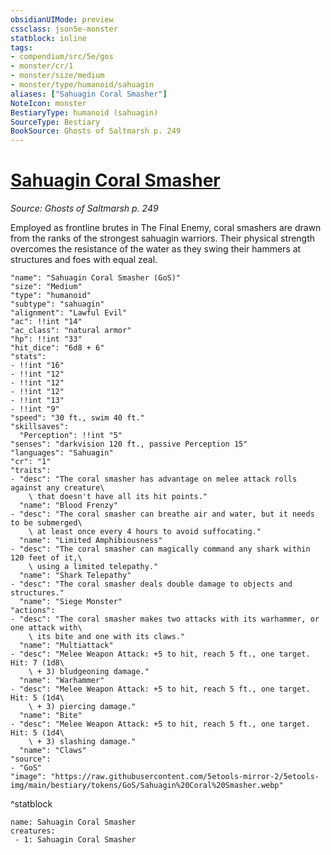 ```yaml
---
obsidianUIMode: preview
cssclass: json5e-monster
statblock: inline
tags:
- compendium/src/5e/gos
- monster/cr/1
- monster/size/medium
- monster/type/humanoid/sahuagin
aliases: ["Sahuagin Coral Smasher"]
NoteIcon: monster
BestiaryType: humanoid (sahuagin)
SourceType: Bestiary
BookSource: Ghosts of Saltmarsh p. 249
---
```

# [Sahuagin Coral Smasher](2-Mechanics/CLI/bestiary/humanoid/sahuagin-coral-smasher-gos.md)
*Source: Ghosts of Saltmarsh p. 249*  

Employed as frontline brutes in The Final Enemy, coral smashers are drawn from the ranks of the strongest sahuagin warriors. Their physical strength overcomes the resistance of the water as they swing their hammers at structures and foes with equal zeal.

```statblock
"name": "Sahuagin Coral Smasher (GoS)"
"size": "Medium"
"type": "humanoid"
"subtype": "sahuagin"
"alignment": "Lawful Evil"
"ac": !!int "14"
"ac_class": "natural armor"
"hp": !!int "33"
"hit_dice": "6d8 + 6"
"stats":
- !!int "16"
- !!int "12"
- !!int "12"
- !!int "12"
- !!int "13"
- !!int "9"
"speed": "30 ft., swim 40 ft."
"skillsaves":
  "Perception": !!int "5"
"senses": "darkvision 120 ft., passive Perception 15"
"languages": "Sahuagin"
"cr": "1"
"traits":
- "desc": "The coral smasher has advantage on melee attack rolls against any creature\
    \ that doesn't have all its hit points."
  "name": "Blood Frenzy"
- "desc": "The coral smasher can breathe air and water, but it needs to be submerged\
    \ at least once every 4 hours to avoid suffocating."
  "name": "Limited Amphibiousness"
- "desc": "The coral smasher can magically command any shark within 120 feet of it,\
    \ using a limited telepathy."
  "name": "Shark Telepathy"
- "desc": "The coral smasher deals double damage to objects and structures."
  "name": "Siege Monster"
"actions":
- "desc": "The coral smasher makes two attacks with its warhammer, or one attack with\
    \ its bite and one with its claws."
  "name": "Multiattack"
- "desc": "Melee Weapon Attack: +5 to hit, reach 5 ft., one target. Hit: 7 (1d8\
    \ + 3) bludgeoning damage."
  "name": "Warhammer"
- "desc": "Melee Weapon Attack: +5 to hit, reach 5 ft., one target. Hit: 5 (1d4\
    \ + 3) piercing damage."
  "name": "Bite"
- "desc": "Melee Weapon Attack: +5 to hit, reach 5 ft., one target. Hit: 5 (1d4\
    \ + 3) slashing damage."
  "name": "Claws"
"source":
- "GoS"
"image": "https://raw.githubusercontent.com/5etools-mirror-2/5etools-img/main/bestiary/tokens/GoS/Sahuagin%20Coral%20Smasher.webp"
```
^statblock

```encounter-table
name: Sahuagin Coral Smasher
creatures:
 - 1: Sahuagin Coral Smasher
```